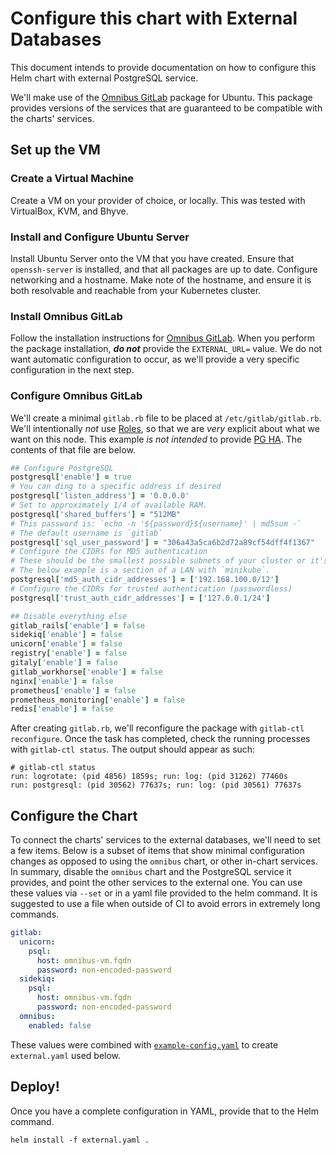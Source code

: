 # Configure this chart with External Databases

This document intends to provide documentation on how to configure this Helm chart with external PostgreSQL service.

We'll make use of the [Omnibus GitLab][] package for Ubuntu. This package provides versions of the services that are guaranteed to be compatible with the charts' services.

## Set up the VM

### Create a Virtual Machine
Create a VM on your provider of choice, or locally. This was tested with VirtualBox, KVM, and Bhyve.

### Install and Configure Ubuntu Server

Install Ubuntu Server onto the VM that you have created. Ensure that `openssh-server` is installed, and that all packages are up to date. Configure networking and a hostname. Make note of the hostname, and ensure it is both resolvable and reachable from your Kubernetes cluster.

### Install Omnibus GitLab

Follow the installation instructions for [Omnibus GitLab][]. When you perform the package installation, **_do not_** provide the `EXTERNAL_URL=` value. We do not want automatic configuration to occur, as we'll provide a very specific configuration in the next step.

### Configure Omnibus GitLab

We'll create a minimal `gitlab.rb` file to be placed at `/etc/gitlab/gitlab.rb`. We'll intentionally _not_ use [Roles](https://docs.gitlab.com/omnibus/roles/README.html), so that we are _very_ explicit about what we want on this node. This example _is not intended_ to provide [PG HA](https://docs.gitlab.com/ee/administration/high_availability/database.html). The contents of that file are below.

```Ruby
## Configure PostgreSQL
postgresql['enable'] = true
# You can ding to a specific address if desired
postgresql['listen_address'] = '0.0.0.0'
# Set to approximately 1/4 of available RAM.
postgresql['shared_buffers'] = "512MB"
# This password is: `echo -n '${password}${username}' | md5sum -`
# The default username is `gitlab`
postgresql['sql_user_password'] = "306a43a5ca6b2d72a89cf54dff4f1367"
# Configure the CIDRs for MD5 authentication
# These should be the smallest possible subnets of your cluster or it's gateway.
# The below example is a section of a LAN with `minikube`.
postgresql['md5_auth_cidr_addresses'] = ['192.168.100.0/12']
# Configure the CIDRs for trusted authentication (passwordless)
postgresql['trust_auth_cidr_addresses'] = ['127.0.0.1/24']

## Disable everything else
gitlab_rails['enable'] = false
sidekiq['enable'] = false
unicorn['enable'] = false
registry['enable'] = false
gitaly['enable'] = false
gitlab_workhorse['enable'] = false
nginx['enable'] = false
prometheus['enable'] = false
prometheus_monitoring['enable'] = false
redis['enable'] = false
```

After creating `gitlab.rb`, we'll reconfigure the package with `gitlab-ctl reconfigure`. Once the task has completed, check the running processes with `gitlab-ctl status`. The output should appear as such:
```
# gitlab-ctl status
run: logrotate: (pid 4856) 1859s; run: log: (pid 31262) 77460s
run: postgresql: (pid 30562) 77637s; run: log: (pid 30561) 77637s
```

## Configure the Chart

To connect the charts' services to the external databases, we'll need to set a few items. Below is a subset of items that show minimal configuration changes as opposed to using the `omnibus` chart, or other in-chart services. In summary, disable the `omnibus` chart and the PostgreSQL service it provides, and point the other services to the external one. You can use these values via `--set` or in a yaml file provided to the helm command. It is suggested to use a file when outside of CI to avoid errors in extremely long commands.

```YAML
gitlab:
  unicorn:
    psql:
      host: omnibus-vm.fqdn
      password: non-encoded-password
  sidekiq:
    psql:
      host: omnibus-vm.fqdn
      password: non-encoded-password
  omnibus:
    enabled: false
```

These values were combined with [`example-config.yaml`](example-config.yaml) to create `external.yaml` used below.

## Deploy!

Once you have a complete configuration in YAML, provide that to the Helm command.

`helm install -f external.yaml .`

[Omnibus GitLab]: https://about.gitlab.com/installation/#ubuntu
